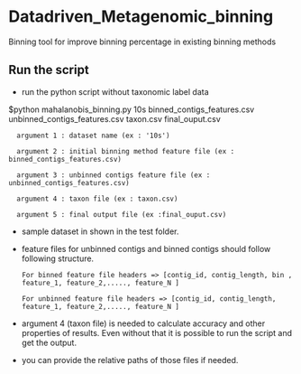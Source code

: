 # Datadriven_Metagenomic_binning
Binning tool for improve binning percentage in existing binning methods

Run the script
------------

* run the python script without taxonomic label data

$python mahalanobis_binning.py 10s binned_contigs_features.csv unbinned_contigs_features.csv taxon.csv final_ouput.csv


      argument 1 : dataset name (ex : '10s')

      argument 2 : initial binning method feature file (ex : binned_contigs_features.csv)

      argument 3 : unbinned contigs feature file (ex : unbinned_contigs_features.csv)

      argument 4 : taxon file (ex : taxon.csv)

      argument 5 : final output file (ex :final_ouput.csv)


* sample dataset in shown in the test folder.

* feature files for unbinned contigs and binned contigs should follow following structure.
      
      For binned feature file headers => [contig_id, contig_length, bin , feature_1, feature_2,....., feature_N ]
      
      For unbinned feature file headers => [contig_id, contig_length, feature_1, feature_2,....., feature_N ]

* argument 4 (taxon file) is needed to calculate accuracy and other properties of results. Even without that it is possible to run the script and get the output.

* you can provide the relative paths of those files if needed.
